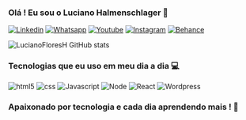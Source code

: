 ### Olá ! Eu sou o Luciano Halmenschlager 🚀

[![Linkedin](https://img.shields.io/badge/LinkedIn-0077B5?style=for-the-badge&logo=linkedin&logoColor=white)](/https)
[![Whatsapp](https://img.shields.io/badge/WhatsApp-25D366?style=for-the-badge&logo=whatsapp&logoColor=white)](https://api.whatsapp.com/send?phone=5551998768894&text=Quero+agendar+um+projeto+para+minha+empresa+%21+)
[![Youtube](https://img.shields.io/badge/YouTube-FF0000?style=for-the-badge&logo=youtube&logoColor=white)](https://www.youtube.com/channel/UChLBCZALeRP3WGdmAXhob1w)
[![Instagram ](https://img.shields.io/badge/Instagram-E4405F?style=for-the-badge&logo=instagram&logoColor=white)](https://www.instagram.com/designs.luciano/?next=%2F)
[![Behance ](https://img.shields.io/badge/-Behance-blue?style=for-the-badge&logo=behance&logoColor=white)](https://www.behance.net/lucianoflores10)


![LucianoFloresH GitHub stats](https://github-readme-stats.vercel.app/api?username=LucianoFloresH&show_icons=true&theme=transparent)

### Tecnologias que eu uso em meu dia a dia 💻

<div>
    <img alt="html5" src="https://img.shields.io/badge/HTML5-E34F26?style=for-the-badge&logo=html5&logoColor=white"/>
    <img alt="css" src="https://img.shields.io/badge/CSS3-1572B6?style=for-the-badge&logo=css3&logoColor=white"/>
    <img alt="Javascript" src="https://img.shields.io/badge/JavaScript-F7DF1E?style=for-the-badge&logo=javascript&logoColor=black"/>
    <img alt="Node" src="https://img.shields.io/badge/Node.js-43853D?style=for-the-badge&logo=node.js&logoColor=white"/>
    <img alt="React" src="https://img.shields.io/badge/React-20232A?style=for-the-badge&logo=react&logoColor=61DAFB"/>
    <img alt="Wordpress" src="https://img.shields.io/badge/Wordpress-21759B?style=for-the-badge&logo=wordpress&logoColor=white"/>
</div>

### Apaixonado por tecnologia e cada dia aprendendo mais ! 👑
